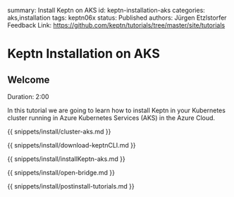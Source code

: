 summary: Install Keptn on AKS
id: keptn-installation-aks
categories: aks,installation
tags: keptn06x
status: Published 
authors: Jürgen Etzlstorfer
Feedback Link: https://github.com/keptn/tutorials/tree/master/site/tutorials


# Keptn Installation on AKS

## Welcome
Duration: 2:00

In this tutorial we are going to learn how to install Keptn in your Kubernetes cluster running in Azure Kubernetes Services (AKS) in the Azure Cloud.

{{ snippets/install/cluster-aks.md }}

{{ snippets/install/download-keptnCLI.md }}

{{ snippets/install/installKeptn-aks.md }}

{{ snippets/install/open-bridge.md }}

{{ snippets/install/postinstall-tutorials.md }}
